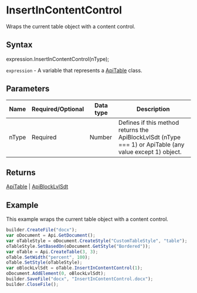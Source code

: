 # InsertInContentControl

Wraps the current table object with a content control.

## Syntax

expression.InsertInContentControl(nType);

`expression` - A variable that represents a [ApiTable](../ApiTable.md) class.

## Parameters

| **Name** | **Required/Optional** | **Data type** | **Description** |
| ------------- | ------------- | ------------- | ------------- |
| nType | Required | Number | Defines if this method returns the ApiBlockLvlSdt (nType === 1) or ApiTable (any value except 1) object. |

## Returns

[ApiTable](../ApiTable.md) &#124; [ApiBlockLvlSdt](../../ApiBlockLvlSdt/ApiBlockLvlSdt.md)

## Example

This example wraps the current table object with a content control.

```javascript
builder.CreateFile("docx");
var oDocument = Api.GetDocument();
var oTableStyle = oDocument.CreateStyle("CustomTableStyle", "table");
oTableStyle.SetBasedOn(oDocument.GetStyle("Bordered"));
var oTable = Api.CreateTable(3, 3);
oTable.SetWidth("percent", 100);
oTable.SetStyle(oTableStyle);
var oBlockLvlSdt = oTable.InsertInContentControl(1);
oDocument.AddElement(0, oBlockLvlSdt);
builder.SaveFile("docx", "InsertInContentControl.docx");
builder.CloseFile();
```